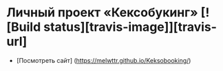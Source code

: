 # Личный проект «Кексобукинг» [![Build status][travis-image]][travis-url]
* [Посмотреть сайт] (https://melwttr.github.io/Keksobooking/)

